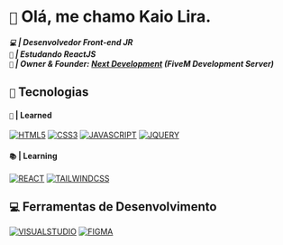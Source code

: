 # `👋` Olá, me chamo Kaio Lira.

##### `💻` | Desenvolvedor Front-end JR <br> `🥽` | Estudando ReactJS <br> `👑` | Owner & Founder: <a href="https://discord.gg/3uJ4tD9hs7">Next Development</a> (FiveM Development Server)

## `🔧` Tecnologias

#### `🧬` | Learned
[![HTML5](https://img.shields.io/badge/HTML5-E34F26?style=for-the-badge&logo=html5&logoColor=white)](https://developer.mozilla.org/pt-BR/docs/Web/HTML) [![CSS3](https://img.shields.io/badge/CSS3-1572B6?style=for-the-badge&logo=css3&logoColor=white)](https://developer.mozilla.org/pt-BR/docs/Web/CSS) [![JAVASCRIPT](https://img.shields.io/badge/JavaScript-323330?style=for-the-badge&logo=javascript&logoColor=F7DF1E)](https://developer.mozilla.org/pt-BR/docs/Web/JavaScript) [![JQUERY](https://img.shields.io/badge/jQuery-0769AD?style=for-the-badge&logo=jquery&logoColor=white)](https://api.jquery.com/)

#### `📚` | Learning

[![REACT](https://img.shields.io/badge/React-20232A?style=for-the-badge&logo=react&logoColor=61DAFB)](https://react.dev/) [![TAILWINDCSS](https://img.shields.io/badge/Tailwind_CSS-38B2AC?style=for-the-badge&logo=tailwind-css&logoColor=white)](https://tailwindcss.com/)

## `💻` Ferramentas de Desenvolvimento

[![VISUALSTUDIO](https://img.shields.io/badge/Visual_Studio_Code-0078D4?style=for-the-badge&logo=visual%20studio%20code&logoColor=white)](https://code.visualstudio.com/) [![FIGMA](https://img.shields.io/badge/Figma-F24E1E?style=for-the-badge&logo=figma&logoColor=white)](https://figma.com/)
